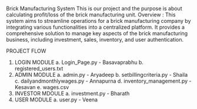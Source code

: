 Brick Manufacturing System
This is our project and the purpose is about calculating profit/loss of the brick manufacturing unit.
Overview : This system aims to streamline operations for a brick manufacturing company by integrating various functionalities into a centralized platform. 
It provides a comprehensive solution to manage key aspects of the brick manufacturing business, including investment, sales, inventory, and user authentication. 

PROJECT FLOW
1. LOGIN MODULE
   a. Login_Page.py - Basavaprabhu
   b. registered_users.txt
2. ADMIN MODULE
   a. admin.py - Aryadeep
   b. setbillingcriteria.py - Shaila
   c. dailyandmonthlywages.py - Annapurna
   d. inventory_management.py - Kesavan
   e. wages.csv
3. INVESTOR MDOULE
   a. investment.py - Bharath
4. USER MODULE
   a. user.py - Veena


